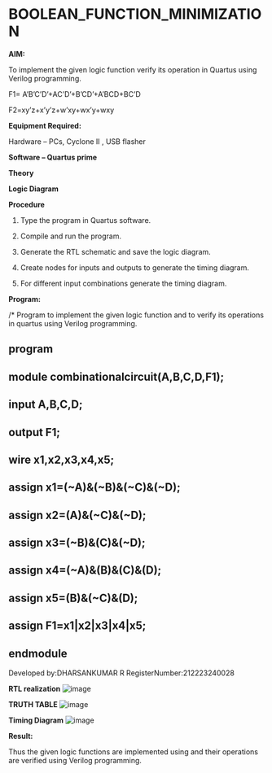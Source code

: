 # BOOLEAN_FUNCTION_MINIMIZATION

**AIM:**

To implement the given logic function verify its operation in Quartus using Verilog programming.

F1= A’B’C’D’+AC’D’+B’CD’+A’BCD+BC’D 

F2=xy’z+x’y’z+w’xy+wx’y+wxy

**Equipment Required:**

Hardware – PCs, Cyclone II , USB flasher

**Software – Quartus prime**

**Theory**

**Logic Diagram**

**Procedure**

1.	Type the program in Quartus software.

2.	Compile and run the program.

3.	Generate the RTL schematic and save the logic diagram.

4.	Create nodes for inputs and outputs to generate the timing diagram.

5.	For different input combinations generate the timing diagram.


**Program:**

/* Program to implement the given logic function and to verify its operations in quartus using Verilog programming.
## program
## module combinationalcircuit(A,B,C,D,F1);
## input A,B,C,D;
## output F1;
## wire x1,x2,x3,x4,x5;
## assign x1=(~A)&(~B)&(~C)&(~D);
## assign x2=(A)&(~C)&(~D);
## assign x3=(~B)&(C)&(~D);
## assign x4=(~A)&(B)&(C)&(D);
## assign x5=(B)&(~C)&(D);
## assign F1=x1|x2|x3|x4|x5;
## endmodule 


Developed by:DHARSANKUMAR R RegisterNumber:212223240028


**RTL realization**
![image](https://github.com/DHARSAN23014208/BOOLEAN_FUNCTION_MINIMIZATION/assets/149365413/dfd3b507-e1e4-4041-ba3e-da2889b008be)

**TRUTH TABLE**
![image](https://github.com/DHARSAN23014208/BOOLEAN_FUNCTION_MINIMIZATION/assets/149365413/47fd0f8a-aad0-4d4c-85cf-31ebb61b11cc)


**Timing Diagram**
![image](https://github.com/DHARSAN23014208/BOOLEAN_FUNCTION_MINIMIZATION/assets/149365413/64209992-5fb8-4fa1-8de5-5ce8af62c5d7)


**Result:**

Thus the given logic functions are implemented using and their operations are verified using Verilog programming.

